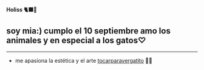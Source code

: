 #### Holiss 🐈‍⬛🖤
## soy mia:) cumplo el 10 septiembre amo los animales y en especial a los gatos♡ 
___
* me apasiona la estética y el arte
[tocarparavergatito](https://g.co/about/ggdpd3)
🔮💜

